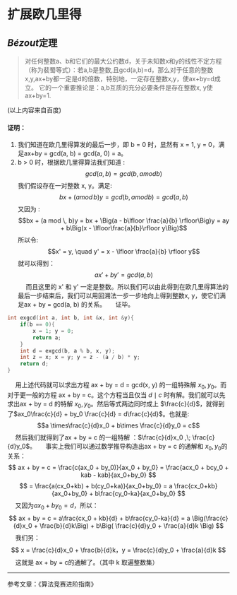 # 扩展欧几里得
## $B\acute{e}zout$定理
>对任何整数a、b和它们的最大公约数d，关于未知数x和y的线性不定方程（称为裴蜀等式）：若a,b是整数,且gcd(a,b)=d，那么对于任意的整数x,y,ax+by都一定是d的倍数，特别地，一定存在整数x,y，使ax+by=d成立。
>它的一个重要推论是：a,b互质的充分必要条件是存在整数x, y使ax+by=1.

(以上内容来自百度)
#### 证明：
1. 我们知道在欧几里得算发的最后一步，即 b = 0 时，显然有 x = 1, y = 0，满足ax+by = gcd(a, b) = gcd(a, 0) = a。
2. b > 0 时，根据欧几里得算法我们知道 :
$$gcd(a, b) = gcd(b, a mod b)$$
我们假设存在一对整数 x, y。满足:
$$ bx + (a mod \, b)y = gcd(b, a mod b) = gcd(a, b)$$
又因为 :
$$bx + (a mod \, b)y = bx + \Big(a - b\lfloor \frac{a}{b} \rfloor\Big)y = ay + b\Big(x - \lfloor\frac{a}{b}\rfloor y\Big)$$
所以令:
$$x' = y, \quad y' = x - \lfloor \frac{a}{b} \rfloor y$$ 
就可以得到：
$$ax' + by' = gcd(a, b)$$
&emsp; 而且这里的 x' 和 y' 一定是整数。所以我们可以由此得到在欧几里得算法的最后一步结束后，我们可以用回溯法一步一步地向上得到整数x, y，使它们满足ax + by = gcd(a, b) 的关系。
&emsp; 证毕。

```cpp
int exgcd(int a, int b, int &x, int &y){
	if(b == 0){
		x = 1; y = 0;
		return a;
	}
	int d = exgcd(b, a % b, x, y);
	int z = x; x = y; y = z - (a / b) * y;
	return d;
}
```
&emsp; 用上述代码就可以求出方程  ax + by = d = gcd(x, y) 的一组特殊解 $x_0, y_0$。而对于更一般的方程 ax + by = c。这个方程当且仅当 $d\mid c$ 时有解。我们就可以先求出ax + by = d 的特解 $x_0, y_0$。然后等式两边同时成上 $\frac{c}{d}$，就得到了$ax_0\frac{c}{d} + by_0 \frac{c}{d} = d\frac{c}{d}$。也就是:
$$a \times\frac{c}{d}x_0 + b\times \frac{c}{d}y_0 = c$$
&emsp; 然后我们就得到了ax + by = c 的一组特解 ：$\frac{c}{d}x_0 ,\; \frac{c}{d}y_0$。
&emsp; 事实上我们可以通过数学推导构造出ax + by = c 的通解和 $x_0, y_0$的关系：
$$ ax + by = c = \frac{c(ax_0 + by_0)}{ax_0 + by_0} = \frac{acx_0 + bcy_0 + kab - kab}{ax_0+by_0} $$
$$ = \frac{a(cx_0+kb) + b(cy_0+ka)}{ax_0+by_0} = a \frac{cx_0+kb}{ax_0+by_0} + b\frac{cy_0-ka}{ax_0+by_0} $$
&emsp; 又因为$ax_0 + by_0 = d$，所以：
$$ ax + by = c = a\frac{cx_0 + kb}{d} + b\frac{cy_0-ka}{d} = a  \Big(\frac{c}{d}x_0 + \frac{b}{d}k\Big) + b\Big( \frac{c}{d}y_0 + \frac{a}{d}k \Big) $$
&emsp; 我们另：
$$ x = \frac{c}{d}x_0 + \frac{b}{d}k，y = \frac{c}{d}y_0 + \frac{a}{d}k $$
&emsp; 这就是 ax + by = c的通解了。（其中 k 取遍整数集）

-----
参考文章：《算法竞赛进阶指南》